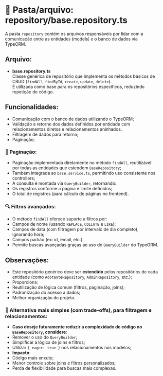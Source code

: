 # 📂 Pasta/arquivo: repository/base.repository.ts

A pasta `repository` contém os arquivos responsáveis por lidar com a comunicação entre as entidades (models) e o banco de dados via TypeORM.

## Arquivo:

- **base.repository.ts**  
  Classe genérica de repositório que implementa os métodos básicos de CRUD (`findAll`, `findById`, `create`, `update`, `delete`).  
  É utilizada como base para os repositórios específicos, reduzindo repetição de código.

## Funcionalidades:

- Comunicação com o banco de dados utilizando o TypeORM;
- Validação e retorno dos dados definidos por entidade com relacionamentos diretos e relacionamentos aninhados.
- Filtragem de dados para retorno;
- Paginação;

### 🔄 Paginação:
- Paginação implementada diretamente no método `findAll`, reutilizável por todas as entidades que estendem `BaseRepository`;
- Também integrada ao `base.service.ts`, permitindo uso consistente nos controllers;
- A consulta é montada via `QueryBuilder`, retornando:
- Os registros conforme a página e limite definidos;
- O total de registros (para cálculo de páginas no frontend).

### 🔍 Filtros avançados:
- O método `findAll` oferece suporte a filtros por:
- Campos de nome (usando `REPLACE`, `COLLATE` e `LIKE`);
- Campos de data (com filtragem por intervalo de dia completo), ignorando hora;
- Campos padrão (ex: id, email, etc.).
- Permite buscas avançadas graças ao uso do `QueryBuilder` do TypeORM.

## Observações:

- Este repositório genérico deve ser **estendido** pelos repositórios de cada entidade (como `AdotanteRepository`, `AdminRepository`, etc.);
- Proporciona:
- Reutilização de lógica comum (filtros, paginação, joins);
- Padronização do acesso a dados;
- Melhor organização do projeto.

### 📌 Alternativa mais simples (com trade-offs), para filtragem e relacionamentos:

- **Caso deseje futuramente reduzir a complexidade de código no `BaseRepository`, considere**:
- Remover o uso do `QueryBuilder`;
- Simplificar a lógica de joins e filtros;
- Utilizar `{ eager: true }` nos relacionamentos nos modelos;
- **Impacto**:
- Código mais enxuto;
- Menor controle sobre joins e filtros personalizados;
- Perda de flexibilidade para buscas mais complexas.

